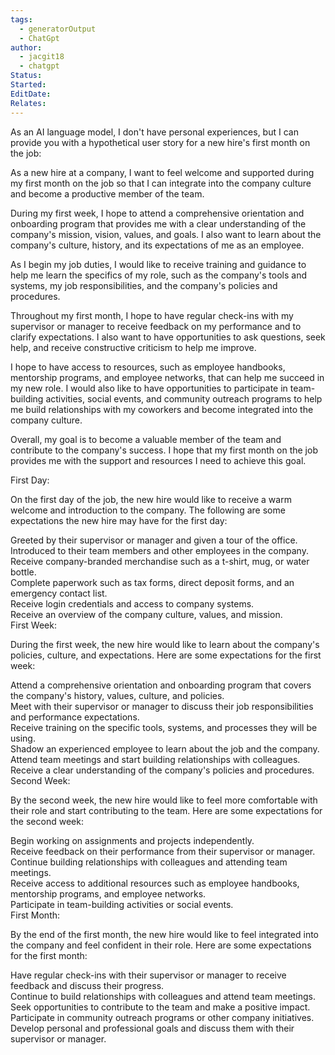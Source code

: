 ```yaml
---
tags:
  - generatorOutput
  - ChatGpt
author:
  - jacgit18
  - chatgpt
Status: 
Started: 
EditDate: 
Relates:
---
```

As an AI language model, I don't have personal experiences, but I can provide you with a hypothetical user story for a new hire's first month on the job:  
  
As a new hire at a company, I want to feel welcome and supported during my first month on the job so that I can integrate into the company culture and become a productive member of the team.  
  
During my first week, I hope to attend a comprehensive orientation and onboarding program that provides me with a clear understanding of the company's mission, vision, values, and goals. I also want to learn about the company's culture, history, and its expectations of me as an employee.  
  
As I begin my job duties, I would like to receive training and guidance to help me learn the specifics of my role, such as the company's tools and systems, my job responsibilities, and the company's policies and procedures.  
  
Throughout my first month, I hope to have regular check-ins with my supervisor or manager to receive feedback on my performance and to clarify expectations. I also want to have opportunities to ask questions, seek help, and receive constructive criticism to help me improve.  
  
I hope to have access to resources, such as employee handbooks, mentorship programs, and employee networks, that can help me succeed in my new role. I would also like to have opportunities to participate in team-building activities, social events, and community outreach programs to help me build relationships with my coworkers and become integrated into the company culture.  
  
Overall, my goal is to become a valuable member of the team and contribute to the company's success. I hope that my first month on the job provides me with the support and resources I need to achieve this goal.


First Day:  
  
On the first day of the job, the new hire would like to receive a warm welcome and introduction to the company. The following are some expectations the new hire may have for the first day:  
  
Greeted by their supervisor or manager and given a tour of the office.  
Introduced to their team members and other employees in the company.  
Receive company-branded merchandise such as a t-shirt, mug, or water bottle.  
Complete paperwork such as tax forms, direct deposit forms, and an emergency contact list.  
Receive login credentials and access to company systems.  
Receive an overview of the company culture, values, and mission.  
First Week:  
  
During the first week, the new hire would like to learn about the company's policies, culture, and expectations. Here are some expectations for the first week:  
  
Attend a comprehensive orientation and onboarding program that covers the company's history, values, culture, and policies.  
Meet with their supervisor or manager to discuss their job responsibilities and performance expectations.  
Receive training on the specific tools, systems, and processes they will be using.  
Shadow an experienced employee to learn about the job and the company.  
Attend team meetings and start building relationships with colleagues.  
Receive a clear understanding of the company's policies and procedures.  
Second Week:  
  
By the second week, the new hire would like to feel more comfortable with their role and start contributing to the team. Here are some expectations for the second week:  
  
Begin working on assignments and projects independently.  
Receive feedback on their performance from their supervisor or manager.  
Continue building relationships with colleagues and attending team meetings.  
Receive access to additional resources such as employee handbooks, mentorship programs, and employee networks.  
Participate in team-building activities or social events.  
First Month:  
  
By the end of the first month, the new hire would like to feel integrated into the company and feel confident in their role. Here are some expectations for the first month:  
  
Have regular check-ins with their supervisor or manager to receive feedback and discuss their progress.  
Continue to build relationships with colleagues and attend team meetings.  
Seek opportunities to contribute to the team and make a positive impact.  
Participate in community outreach programs or other company initiatives.  
Develop personal and professional goals and discuss them with their supervisor or manager.